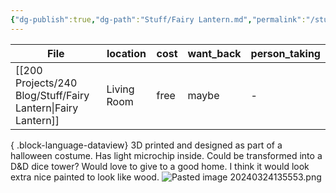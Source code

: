 ```yaml
---
{"dg-publish":true,"dg-path":"Stuff/Fairy Lantern.md","permalink":"/stuff/fairy-lantern/"}
---
```



| File                                                            | location    | cost | want_back | person_taking |
| --------------------------------------------------------------- | ----------- | ---- | --------- | ------------- |
| [[200 Projects/240 Blog/Stuff/Fairy Lantern\|Fairy Lantern]] | Living Room | free | maybe     | \-            |

{ .block-language-dataview}
3D printed and designed as part of a halloween costume. Has light microchip inside. Could be transformed into a D&D dice tower? 
Would love to give to a good home. 
I think it would look extra nice painted to look like wood. 
![Pasted image 20240324135553.png](/img/user/Attachments/Pasted%20image%2020240324135553.png)